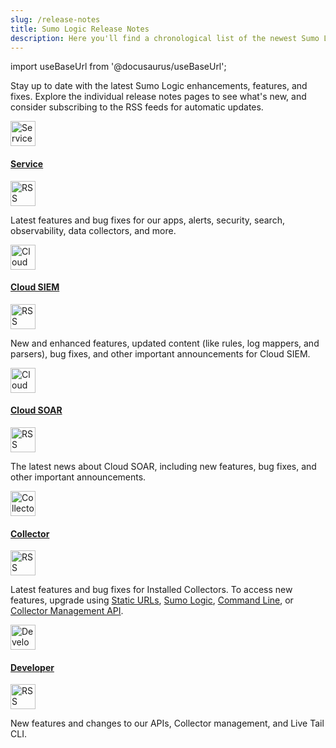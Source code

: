 ```yaml
---
slug: /release-notes
title: Sumo Logic Release Notes
description: Here you'll find a chronological list of the newest Sumo Logic features and bug fixes.
---
```


import useBaseUrl from '@docusaurus/useBaseUrl';

Stay up to date with the latest Sumo Logic enhancements, features, and fixes. Explore the individual release notes pages to see what's new, and consider subscribing to the RSS feeds for automatic updates.

<div className="box-wrapper">
  <div className="box smallbox card">
    <div className="container">
      <a href={useBaseUrl('release-notes-service')}>
        <img src={useBaseUrl('img/icons/manage.png')} alt="Service Icon" width="40"/>
        <h4>Service</h4>
      </a>
      <a href="https://help.sumologic.com/release-notes-service/rss.xml">
        <img src={useBaseUrl('img/release-notes/rss-orange2.png')} alt="RSS Feed" width="40"/>
      </a>
      <p>Latest features and bug fixes for our apps, alerts, security, search, observability, data collectors, and more.</p>
    </div>
  </div>

  <div className="box smallbox card">
    <div className="container">
      <a href={useBaseUrl('release-notes-cse')}>
        <img src={useBaseUrl('img/icons/security/cloud-siem.png')} alt="Cloud SIEM Icon" width="40"/>
        <h4>Cloud SIEM</h4>
      </a>
      <a href="https://help.sumologic.com/release-notes-cse/rss.xml">
        <img src={useBaseUrl('img/release-notes/rss-orange2.png')} alt="RSS Feed" width="40"/>
      </a>
      <p>New and enhanced features, updated content (like rules, log mappers, and parsers), bug fixes, and other important announcements for Cloud SIEM.</p>
    </div>
  </div>

  <div className="box smallbox card">
    <div className="container">
      <a href={useBaseUrl('release-notes-csoar')}>
        <img src={useBaseUrl('img/icons/security/soar-2-color-icon.png')} alt="Cloud SOAR Icon" width="40"/>
        <h4>Cloud SOAR</h4>
      </a>
      <a href="https://help.sumologic.com/release-notes-csoar/rss.xml">
        <img src={useBaseUrl('img/release-notes/rss-orange2.png')} alt="RSS Feed" width="40"/>
      </a>
      <p>The latest news about Cloud SOAR, including new features, bug fixes, and other important announcements.</p>
    </div>
  </div>

  <div className="box smallbox card">
    <div className="container">
      <a href={useBaseUrl('release-notes-collector')}>
        <img src={useBaseUrl('img/icons/data-collection.png')} alt="Collector Icon" width="40"/>
        <h4>Collector</h4>
      </a>
      <a href="https://help.sumologic.com/release-notes-collector/rss.xml">
        <img src={useBaseUrl('img/release-notes/rss-orange2.png')} alt="RSS Feed" width="40"/>
      </a>
      <p>Latest features and bug fixes for Installed Collectors. To access new features, upgrade using
      <a href="/docs/send-data/installed-collectors/collector-installation-reference/download-collector-from-static-url">Static URLs</a>,
      <a href="/docs/send-data/collection/upgrade-collectors">Sumo Logic</a>,
      <a href="/docs/send-data/collection/upgrade-collectors">Command Line</a>, or
      <a href="/docs/api/collector-management/upgrade-downgrade-collectors">Collector Management API</a>.</p>
    </div>
  </div>

  <div className="box smallbox card">
    <div className="container">
      <a href={useBaseUrl('release-notes-developer')}>
        <img src={useBaseUrl('img/icons/cloud/api2.png')} alt="Developer Icon" width="40"/>
        <h4>Developer</h4>
      </a>
      <a href="https://help.sumologic.com/release-notes-developer/rss.xml">
        <img src={useBaseUrl('img/release-notes/rss-orange2.png')} alt="RSS Feed" width="40"/>
      </a>
      <p>New features and changes to our APIs, Collector management, and Live Tail CLI.</p>
    </div>
  </div>
</div>
